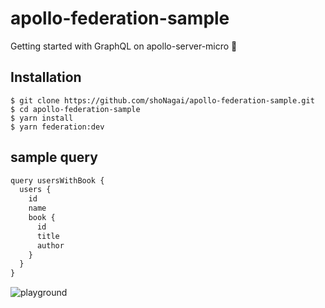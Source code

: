 # apollo-federation-sample

Getting started with GraphQL on apollo-server-micro 🚀

## Installation

```
$ git clone https://github.com/shoNagai/apollo-federation-sample.git
$ cd apollo-federation-sample
$ yarn install
$ yarn federation:dev
```

## sample query

```TypeScript
query usersWithBook {
  users {
    id
    name
    book {
      id
      title
      author
    }
  }
}

```

![playground](https://i.gyazo.com/439dc4cf1ac00573c1aa64b7d160de57.gif)
